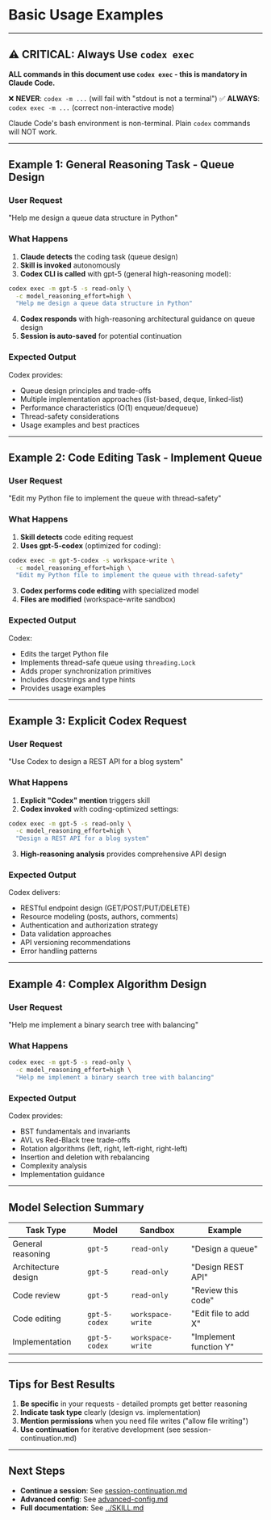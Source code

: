 # Basic Usage Examples

---

## ⚠️ CRITICAL: Always Use `codex exec`

**ALL commands in this document use `codex exec` - this is mandatory in Claude Code.**

❌ **NEVER**: `codex -m ...` (will fail with "stdout is not a terminal")
✅ **ALWAYS**: `codex exec -m ...` (correct non-interactive mode)

Claude Code's bash environment is non-terminal. Plain `codex` commands will NOT work.

---

## Example 1: General Reasoning Task - Queue Design

### User Request
"Help me design a queue data structure in Python"

### What Happens

1. **Claude detects** the coding task (queue design)
2. **Skill is invoked** autonomously
3. **Codex CLI is called** with gpt-5 (general high-reasoning model):

```bash
codex exec -m gpt-5 -s read-only \
  -c model_reasoning_effort=high \
  "Help me design a queue data structure in Python"
```

4. **Codex responds** with high-reasoning architectural guidance on queue design
5. **Session is auto-saved** for potential continuation

### Expected Output

Codex provides:
- Queue design principles and trade-offs
- Multiple implementation approaches (list-based, deque, linked-list)
- Performance characteristics (O(1) enqueue/dequeue)
- Thread-safety considerations
- Usage examples and best practices

---

## Example 2: Code Editing Task - Implement Queue

### User Request
"Edit my Python file to implement the queue with thread-safety"

### What Happens

1. **Skill detects** code editing request
2. **Uses gpt-5-codex** (optimized for coding):

```bash
codex exec -m gpt-5-codex -s workspace-write \
  -c model_reasoning_effort=high \
  "Edit my Python file to implement the queue with thread-safety"
```

3. **Codex performs code editing** with specialized model
4. **Files are modified** (workspace-write sandbox)

### Expected Output

Codex:
- Edits the target Python file
- Implements thread-safe queue using `threading.Lock`
- Adds proper synchronization primitives
- Includes docstrings and type hints
- Provides usage examples

---

## Example 3: Explicit Codex Request

### User Request
"Use Codex to design a REST API for a blog system"

### What Happens

1. **Explicit "Codex" mention** triggers skill
2. **Codex invoked** with coding-optimized settings:

```bash
codex exec -m gpt-5 -s read-only \
  -c model_reasoning_effort=high \
  "Design a REST API for a blog system"
```

3. **High-reasoning analysis** provides comprehensive API design

### Expected Output

Codex delivers:
- RESTful endpoint design (GET/POST/PUT/DELETE)
- Resource modeling (posts, authors, comments)
- Authentication and authorization strategy
- Data validation approaches
- API versioning recommendations
- Error handling patterns

---

## Example 4: Complex Algorithm Design

### User Request
"Help me implement a binary search tree with balancing"

### What Happens

```bash
codex exec -m gpt-5 -s read-only \
  -c model_reasoning_effort=high \
  "Help me implement a binary search tree with balancing"
```

### Expected Output

Codex provides:
- BST fundamentals and invariants
- AVL vs Red-Black tree trade-offs
- Rotation algorithms (left, right, left-right, right-left)
- Insertion and deletion with rebalancing
- Complexity analysis
- Implementation guidance

---

## Model Selection Summary

| Task Type | Model | Sandbox | Example |
|-----------|-------|---------|---------|
| General reasoning | `gpt-5` | `read-only` | "Design a queue" |
| Architecture design | `gpt-5` | `read-only` | "Design REST API" |
| Code review | `gpt-5` | `read-only` | "Review this code" |
| Code editing | `gpt-5-codex` | `workspace-write` | "Edit file to add X" |
| Implementation | `gpt-5-codex` | `workspace-write` | "Implement function Y" |

---

## Tips for Best Results

1. **Be specific** in your requests - detailed prompts get better reasoning
2. **Indicate task type** clearly (design vs. implementation)
3. **Mention permissions** when you need file writes ("allow file writing")
4. **Use continuation** for iterative development (see session-continuation.md)

---

## Next Steps

- **Continue a session**: See [session-continuation.md](./session-continuation.md)
- **Advanced config**: See [advanced-config.md](./advanced-config.md)
- **Full documentation**: See [../SKILL.md](../SKILL.md)

